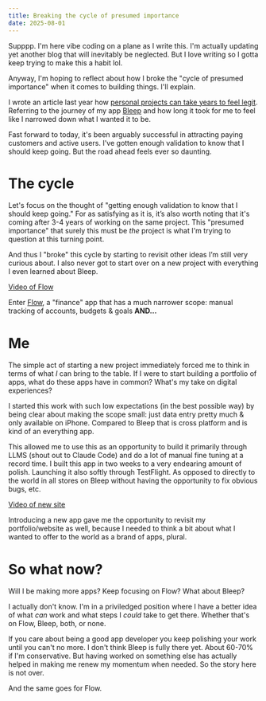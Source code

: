 ```yaml
---
title: Breaking the cycle of presumed importance
date: 2025-08-01
---
```


Supppp. I'm here vibe coding on a plane as I write this. I'm actually updating yet another blog that will inevitably be neglected. But I love writing so I gotta keep trying to make this a habit lol.

Anyway, I'm hoping to reflect about how I broke the "cycle of presumed importance" when it comes to building things. I'll explain.

I wrote an article last year how [personal projects can take years to feel legit](/typing/2024/personal-projects-can-take-years-to-really-start-to-feel-legit). Referring to the journey of my app [Bleep](https://bleep.is) and how long it took for me to feel like I narrowed down what I wanted it to be.

Fast forward to today, it's been arguably successful in attracting paying customers and active users. I've gotten enough validation to know that I should keep going. But the road ahead feels ever so daunting.

# The cycle

Let's focus on the thought of "getting enough validation to know that I should keep going." For as satisfying as it is, it’s also worth noting that it's coming after 3-4 years of working on the same project. This "presumed importance" that surely this must be _the_ project is what I'm trying to question at this turning point.

And thus I "broke" this cycle by starting to revisit other ideas I’m still very curious about. I also never got to start over on a new project with everything I even learned about Bleep.

[Video of Flow](/blog-images/flow_demo.mp4)

Enter [Flow](https://www.threads.com/@rnmp/post/DMg1n-Oq6bu), a "finance" app that has a much narrower scope: manual tracking of accounts, budgets & goals **AND…**

# Me

The simple act of starting a new project immediately forced me to think in terms of what _I_ can bring to the table. If I were to start building a portfolio of apps, what do these apps have in common? What's my take on digital experiences?

I started this work with such low expectations (in the best possible way) by being clear about making the scope small: just data entry pretty much & only available on iPhone. Compared to Bleep that is cross platform and is kind of an everything app.

This allowed me to use this as an opportunity to build it primarily through LLMS (shout out to Claude Code) and do a lot of manual fine tuning at a record time. I built this app in two weeks to a very endearing amount of polish. Launching it also softly through TestFlight. As opposed to directly to the world in all stores on Bleep without having the opportunity to fix obvious bugs, etc.

[Video of new site](/blog-images/new_site.mp4)

Introducing a new app gave me the opportunity to revisit my portfolio/website as well, because I needed to think a bit about what I wanted to offer to the world as a brand of apps, plural.

# So what now?

Will I be making more apps? Keep focusing on Flow? What about Bleep?

I actually don't know. I'm in a priviledged position where I have a better idea of what _can_ work and what steps I _could_ take to get there. Whether that's on Flow, Bleep, both, or none.

If you care about being a good app developer you keep polishing your work until you can't no more. I don't think Bleep is fully there yet. About 60-70% if I'm conservative. But having worked on something else has actually helped in making me renew my momentum when needed. So the story here is not over.

And the same goes for Flow.
